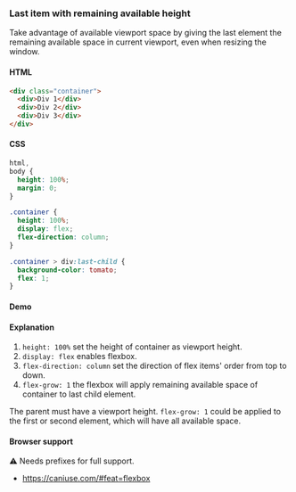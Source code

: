 ### Last item with remaining available height

Take advantage of available viewport space by giving the last element the remaining available space in current viewport, even when resizing the window.

#### HTML

```html
<div class="container">
  <div>Div 1</div>
  <div>Div 2</div>
  <div>Div 3</div>
</div>
```

#### CSS

```css
html,
body {
  height: 100%;
  margin: 0;
}

.container {
  height: 100%;
  display: flex;
  flex-direction: column;
}

.container > div:last-child {
  background-color: tomato;
  flex: 1;
}
```

#### Demo

#### Explanation

1. `height: 100%` set the height of container as viewport height.
2. `display: flex` enables flexbox.
3. `flex-direction: column` set the direction of flex items' order from top to down.
4. `flex-grow: 1` the flexbox will apply remaining available space of container to last child element.

The parent must have a viewport height. `flex-grow: 1` could be applied to the first or second element, which will have all available space.

#### Browser support

<span class="snippet__support-note">⚠️ Needs prefixes for full support.</span>

- https://caniuse.com/#feat=flexbox

<!-- tags: layout -->
<!-- date: 2018-09-30 -->

